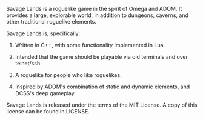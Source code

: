 Savage Lands is a roguelike game in the spirit of Omega and ADOM.  It 
provides a large, explorable world, in addition to dungeons, caverns, and 
other traditional roguelike elements.

Savage Lands is, specifically:

  1. Written in C++, with some functionality implemented in Lua.
  
  2. Intended that the game should be playable via old terminals and
     over telnet/ssh.

  2. A roguelike for people who like roguelikes.

  3. Inspired by ADOM's combination of static and dynamic elements, and
     DCSS's deep gameplay.

Savage Lands is released under the terms of the MIT License.  A copy of 
this license can be found in LICENSE.


